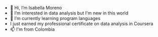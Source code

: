 - 👋 Hi, I’m Isabella Moreno
- 👀 I’m interested in data analysis but I'm new in this world
- 🌱 I’m currently learning program languages 
- I just earned my professional certificate on data analysis in Coursera
- 📫 I'm from Colombia 

<!---
Isabella242006/Isabella242006 is a ✨ special ✨ repository because its `README.md` (this file) appears on your GitHub profile.
You can click the Preview link to take a look at your changes.
--->

